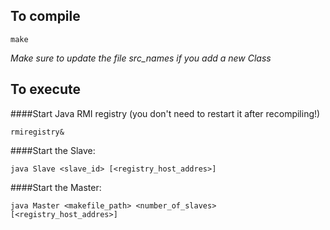 To compile 
----------

	make
	
*Make sure to update the file src_names if you add a new Class*


To execute
-----------

####Start Java RMI registry (you don't need to restart it after recompiling!)

	rmiregistry&

####Start the Slave:

	java Slave <slave_id> [<registry_host_addres>]

####Start the Master:

	java Master <makefile_path> <number_of_slaves> [<registry_host_addres>]
